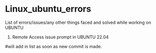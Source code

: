 # Linux_ubuntu_errors
List of errors/issues/any other things faced and solved while working on UBUNTU

1. Remote Access issue prompt in UBUNTU 22.04


#will add in list as soon as new commit is made.
